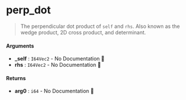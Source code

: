 # perp\_dot

>  The perpendicular dot product of `self` and `rhs`.
>  Also known as the wedge product, 2D cross product, and determinant.

#### Arguments

- **\_self** : `I64Vec2` \- No Documentation 🚧
- **rhs** : `I64Vec2` \- No Documentation 🚧

#### Returns

- **arg0** : `i64` \- No Documentation 🚧